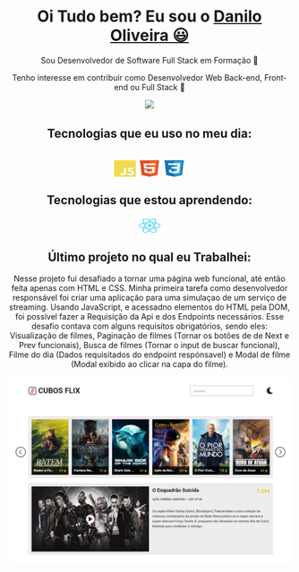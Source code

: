   <div>
  
  <h1 align="center">
    Oi Tudo bem? Eu sou o 
    <a href="https://github.com/danilolliveira">Danilo Oliveira 😃️</a>
  </h1>
  
  <p align="center">
    Sou Desenvolvedor de Software Full Stack em Formação 🌱
  </p>
  
  <p align="center">
    Tenho interesse em contribuir como Desenvolvedor Web Back-end, Front-end ou Full Stack 🤝
  </p>
  
</div>

<div align="center">
  <a href="https://github.com/danilolliveira">
    <img height="150em" src="https://github-readme-stats.vercel.app/api?username=danilolliveira&count_private=true&include_all_commits=true&show_icons=true&theme=dracula&hide_border=false&show_owner=true"/>
  </a>
</div> 
  
<div align="center">
  
  ## Tecnologias que eu uso no meu dia:

<div style="display: inline_block"><br>
  <img align="center" alt="Dan-Js" height="30" width="40" src="https://raw.githubusercontent.com/devicons/devicon/master/icons/javascript/javascript-plain.svg"> 
 
  <img align="center" alt="Dan-HTML" height="30" width="40" src="https://raw.githubusercontent.com/devicons/devicon/master/icons/html5/html5-original.svg">
 
 <img align="center" alt="Dan-CSS" height="30" width="40" src="https://raw.githubusercontent.com/devicons/devicon/master/icons/css3/css3-original.svg">
 
 ## Tecnologias que estou aprendendo:
 
  <img align="center" alt="Dan-React" height="30" width="40" src="https://raw.githubusercontent.com/devicons/devicon/master/icons/react/react-original.svg">
  
</div>
  
 
    
   ## Último projeto no qual eu Trabalhei:
   <p align="center">
    Nesse projeto fui desafiado a tornar uma página web funcional, até então feita apenas com HTML e CSS. Minha primeira tarefa como desenvolvedor responsável foi criar uma aplicação para uma simulaçao de um serviço de streaming. Usando JavaScript, e acessadno elementos do HTML pela DOM, foi possivel fazer a Requisição da Api e dos Endpoints necessários. Esse desafio contava com alguns requisitos obrigatórios, sendo eles: Visualização de filmes, Paginação de filmes (Tornar os botões de de Next e Prev funcionais), Busca de filmes (Tornar o input de buscar funcional), Filme do dia (Dados requisitados do endpoint respónsavel) e Modal de filme (Modal exibido ao clicar na capa do filme).
  </p> 
        
 <img src="ImgProjetomd03.png">
 
  
  

